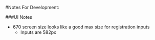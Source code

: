 #Notes For Development:

###UI Notes
* 670 screen size looks like a good max size for registration inputs
  * Inputs are 582px
